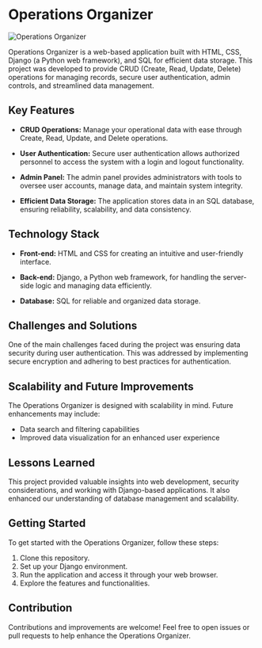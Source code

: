 # Operations Organizer

![Operations Organizer](link_to_image_here)

Operations Organizer is a web-based application built with HTML, CSS, Django (a Python web framework), and SQL for efficient data storage. This project was developed to provide CRUD (Create, Read, Update, Delete) operations for managing records, secure user authentication, admin controls, and streamlined data management.

## Key Features

- **CRUD Operations:** Manage your operational data with ease through Create, Read, Update, and Delete operations.

- **User Authentication:** Secure user authentication allows authorized personnel to access the system with a login and logout functionality.

- **Admin Panel:** The admin panel provides administrators with tools to oversee user accounts, manage data, and maintain system integrity.

- **Efficient Data Storage:** The application stores data in an SQL database, ensuring reliability, scalability, and data consistency.

## Technology Stack

- **Front-end:** HTML and CSS for creating an intuitive and user-friendly interface.

- **Back-end:** Django, a Python web framework, for handling the server-side logic and managing data efficiently.

- **Database:** SQL for reliable and organized data storage.

## Challenges and Solutions

One of the main challenges faced during the project was ensuring data security during user authentication. This was addressed by implementing secure encryption and adhering to best practices for authentication.

## Scalability and Future Improvements

The Operations Organizer is designed with scalability in mind. Future enhancements may include:

- Data search and filtering capabilities
- Improved data visualization for an enhanced user experience

## Lessons Learned

This project provided valuable insights into web development, security considerations, and working with Django-based applications. It also enhanced our understanding of database management and scalability.

## Getting Started

To get started with the Operations Organizer, follow these steps:

1. Clone this repository.
2. Set up your Django environment.
3. Run the application and access it through your web browser.
4. Explore the features and functionalities.

## Contribution

Contributions and improvements are welcome! Feel free to open issues or pull requests to help enhance the Operations Organizer.

